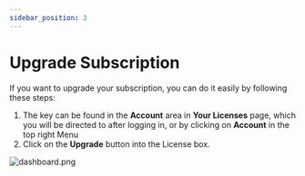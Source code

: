 ```yaml
---
sidebar_position: 3
---
```


# Upgrade Subscription

If you want to upgrade your subscription, you can do it easily by following these steps:

1. The key can be found in the **Account** area in **Your Licenses** page, which you will be directed to after logging in, or by clicking on **Account** in the top right Menu
2. Click on the **Upgrade** button into the License box.

![dashboard.png](/img/astroid-pro/dashboard.png)